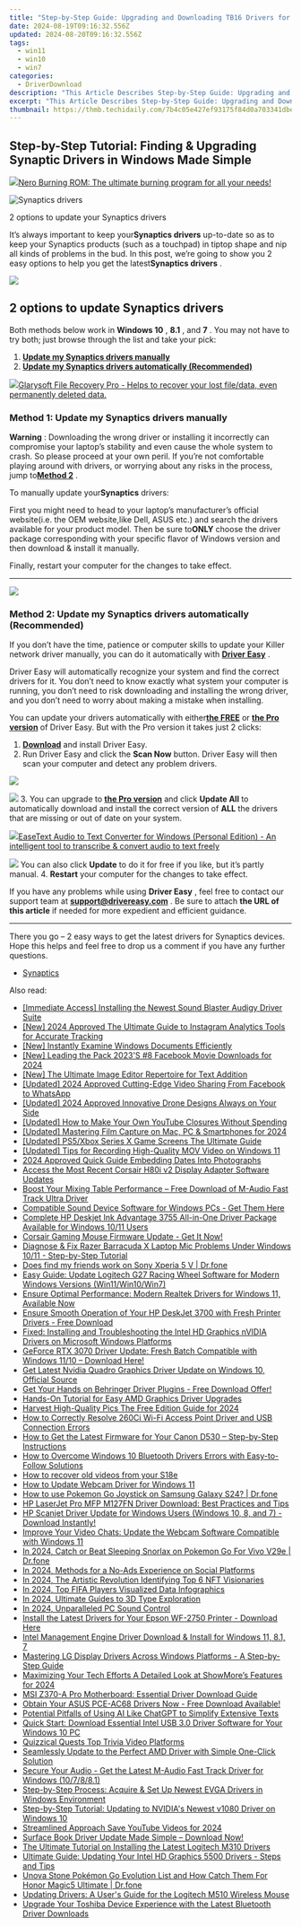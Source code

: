 ```yaml
---
title: "Step-by-Step Guide: Upgrading and Downloading TB16 Drivers for Optimal Performance on a Dell Thunderbolt Dock"
date: 2024-08-19T09:16:32.556Z
updated: 2024-08-20T09:16:32.556Z
tags:
  - win11
  - win10
  - win7
categories:
  - DriverDownload
description: "This Article Describes Step-by-Step Guide: Upgrading and Downloading TB16 Drivers for Optimal Performance on a Dell Thunderbolt Dock"
excerpt: "This Article Describes Step-by-Step Guide: Upgrading and Downloading TB16 Drivers for Optimal Performance on a Dell Thunderbolt Dock"
thumbnail: https://thmb.techidaily.com/7b4c05e427ef93175f84d0a703341dbe0517d72f4c6891c8d31a4e5e36657912.jpg
---
```


## Step-by-Step Tutorial: Finding & Upgrading Synaptic Drivers in Windows Made Simple

<!-- affiliate ads begin -->
<a href="https://store.nero.com/order/checkout.php?PRODS=39694080&QTY=1&AFFILIATE=108875&CART=1"><img src="http://cdnwww.nero.com/nero-com-wAssets/img/banners/2023/nbr/fire/Screenshot_1red_gb.jpg" border="0">Nero Burning ROM:
The ultimate burning program for all your needs!</a>
<!-- affiliate ads end -->
![Synaptics drivers ](https://images.drivereasy.com/wp-content/uploads/2018/12/img_5c048f1b435b6.jpg)

 2 options to update your Synaptics drivers

 It’s always important to keep your**Synaptics drivers** up-to-date so as to keep your Synaptics products (such as a touchpad) in tiptop shape and nip all kinds of problems in the bud. In this post, we’re going to show you 2 easy options to help you get the latest**Synaptics drivers** .

<!-- affiliate ads begin -->
<a href="https://store.movavi.com/affiliate.php?ACCOUNT=MOVAVI&AFFILIATE=108875&PATH=https%3A%2F%2Fwww.movavi.com%3FAFFILIATE%3D108875%26RESOURCE%3DMovavi%2BVideo%2BEditor%2Bbox"><img src="https://mcusercontent.com/0885a03ded3d480dca9287f12/images/6d3207fd-9f15-4c21-f0ad-59c68e6a7e2a.png" border="0"></a>
<!-- affiliate ads end -->
## 2 options to update Synaptics drivers

 Both methods below work in **Windows 10** , **8.1** , and **7** . You may not have to try both; just browse through the list and take your pick:

1. [**Update my Synaptics drivers manually**](https://tools.techidaily.com/drivereasy/download/)
2. [**Update my Synaptics drivers automatically (Recommended)**](https://tools.techidaily.com/drivereasy/download/)

<!-- affiliate ads begin -->
<a href="https://order.glarysoft.com/order/checkout.php?PRODS=35408920&QTY=1&AFFILIATE=108875&CART=1"><img src="https://secure.avangate.com/images/merchant/6734fa703f6633ab896eecbdfad8953a/products/FR-200-1.png" border="0">Glarysoft File Recovery Pro - Helps to recover your lost file/data, even permanently deleted data. </a>
<!-- affiliate ads end -->
### **Method 1: Update my Synaptics drivers manually**

**Warning** : Downloading the wrong driver or installing it incorrectly can compromise your laptop’s stability and even cause the whole system to crash. So please proceed at your own peril. If you’re not comfortable playing around with drivers, or worrying about any risks in the process, jump to[**Method 2**](https://tools.techidaily.com/drivereasy/download/) .

 To manually update your**Synaptics** drivers:

 First you might need to head to your laptop’s manufacturer’s official website(i.e. the OEM website,like Dell, ASUS etc.) and search the drivers available for your product model. Then  be sure to**ONLY** choose the driver package corresponding with your specific flavor of Windows version and then download & install it manually.

 Finally, restart your computer for the changes to take effect.  

---

<!-- affiliate ads begin -->
<a href="https://shop.systoolsgroup.com/affiliate.php?ACCOUNT=SYSTOOBY&AFFILIATE=108875&PATH=https%3A%2F%2Fwww.systoolsgroup.com%3FAFFILIATE%3D108875%26RESOURCE%3DSysTools%2BSQL%2BRecovery"><img src="https://www.systoolsgroup.com/box/sql-recovery.png" border="0"></a>
<!-- affiliate ads end -->
### **Method 2: Update my Synaptics drivers automatically (Recommended)**

 If you don’t have the time, patience or computer skills to update your Killer network  driver manually, you can do it automatically with **[Driver Easy](https://tools.techidaily.com/drivereasy/download/)**  .

 Driver Easy will automatically recognize your system and find the correct drivers for it. You don’t need to know exactly what system your computer is running, you don’t need to risk downloading and installing the wrong driver, and you don’t need to worry about making a mistake when installing.

 You can update your drivers automatically with either[**the FREE**](https://tools.techidaily.com/drivereasy/download/) or **[the Pro version](https://tools.techidaily.com/drivereasy/download/)**  of Driver Easy. But with the Pro version it takes just 2 clicks:

1. [**Download**](https://tools.techidaily.com/drivereasy/download/)  and install Driver Easy.
2. Run Driver Easy and click the **Scan Now** button. Driver Easy will then scan your computer and detect any problem drivers.  
<!-- affiliate ads begin -->
<a href="https://estore.winxdvd.com/order/checkout.php?PRODS=12653808&QTY=1&AFFILIATE=108875&CART=1"><img src="https://www.winxdvd.com/affiliate/new-banner/wt-500x500.jpg" border="0"></a>
<!-- affiliate ads end -->
![](https://images.drivereasy.com/wp-content/uploads/2018/07/img_5b5aefd675a7c.jpg)
3. You can upgrade to **[the Pro version](https://tools.techidaily.com/drivereasy/download/)**  and click **Update All** to automatically download and install the correct version of **ALL**  the drivers that are missing or out of date on your system.  
<!-- affiliate ads begin -->
<a href="https://secure.2checkout.com/order/checkout.php?PRODS=40203538&QTY=1&AFFILIATE=108875&CART=1"><img src="https://secure.avangate.com/images/merchant/cc4b82e826b52ec41c810301548e8f48/products/audio-to-text-transcription-software.png" border="0">EaseText Audio to Text Converter for Windows (Personal Edition) - An intelligent tool to transcribe & convert audio to text freely </a>
<!-- affiliate ads end -->
![](https://images.drivereasy.com/wp-content/uploads/2018/10/img_5bb5bf49744f0.jpg) You can also click **Update** to do it for free if you like, but it’s partly manual.
4. **Restart**   your computer for the changes to take effect.

 If you have any problems while using **Driver Easy** , feel free to contact our support team at **<support@drivereasy.com>** . Be sure to attach **the URL of this article** if needed for more expedient and efficient guidance.

---

 There you go – 2 easy ways to get the latest drivers for Synaptics devices. Hope this helps and feel free to drop us a comment if you have any further questions.

* [Synaptics](https://tools.techidaily.com/drivereasy/download/)

<ins class="adsbygoogle"
     style="display:block"
     data-ad-format="autorelaxed"
     data-ad-client="ca-pub-7571918770474297"
     data-ad-slot="1223367746"></ins>



<ins class="adsbygoogle"
     style="display:block"
     data-ad-client="ca-pub-7571918770474297"
     data-ad-slot="8358498916"
     data-ad-format="auto"
     data-full-width-responsive="true"></ins>

<span class="atpl-alsoreadstyle">Also read:</span>
<div><ul>
<li><a href="https://win-dash.techidaily.com/immediate-access-installing-the-newest-sound-blaster-audigy-driver-suite/"><u>[Immediate Access] Installing the Newest Sound Blaster Audigy Driver Suite</u></a></li>
<li><a href="https://instagram-clips.techidaily.com/new-2024-approved-the-ultimate-guide-to-instagram-analytics-tools-for-accurate-tracking/"><u>[New] 2024 Approved  The Ultimate Guide to Instagram Analytics Tools for Accurate Tracking</u></a></li>
<li><a href="https://extra-approaches.techidaily.com/new-instantly-examine-windows-documents-efficiently/"><u>[New] Instantly Examine Windows Documents Efficiently</u></a></li>
<li><a href="https://facebook-clips.techidaily.com/new-leading-the-pack-2023s-8-facebook-movie-downloads-for-2024/"><u>[New] Leading the Pack  2023'S #8 Facebook Movie Downloads for 2024</u></a></li>
<li><a href="https://fox-boxes.techidaily.com/new-the-ultimate-image-editor-repertoire-for-text-addition/"><u>[New] The Ultimate Image Editor Repertoire for Text Addition</u></a></li>
<li><a href="https://facebook-video-content.techidaily.com/updated-2024-approved-cutting-edge-video-sharing-from-facebook-to-whatsapp/"><u>[Updated] 2024 Approved  Cutting-Edge Video Sharing From Facebook to WhatsApp</u></a></li>
<li><a href="https://article-helps.techidaily.com/updated-2024-approved-innovative-drone-designs-always-on-your-side/"><u>[Updated] 2024 Approved  Innovative Drone Designs  Always on Your Side</u></a></li>
<li><a href="https://facebook-video-share.techidaily.com/updated-how-to-make-your-own-youtube-closures-without-spending/"><u>[Updated] How to Make Your Own YouTube Closures Without Spending</u></a></li>
<li><a href="https://desktop-recording.techidaily.com/updated-mastering-film-capture-on-mac-pc-and-smartphones-for-2024/"><u>[Updated] Mastering Film Capture on Mac, PC & Smartphones for 2024</u></a></li>
<li><a href="https://extra-support.techidaily.com/updated-ps5xbox-series-x-game-screens-the-ultimate-guide/"><u>[Updated] PS5/Xbox Series X Game Screens  The Ultimate Guide</u></a></li>
<li><a href="https://digital-screen-recording.techidaily.com/updated-tips-for-recording-high-quality-mov-video-on-windows-11/"><u>[Updated] Tips for Recording High-Quality MOV Video on Windows 11</u></a></li>
<li><a href="https://extra-guidance.techidaily.com/2024-approved-quick-guide-embedding-dates-into-photographs/"><u>2024 Approved  Quick Guide  Embedding Dates Into Photographs</u></a></li>
<li><a href="https://win-dash.techidaily.com/access-the-most-recent-corsair-h80i-v2-display-adapter-software-updates/"><u>Access the Most Recent Corsair H80i v2 Display Adapter Software Updates</u></a></li>
<li><a href="https://win-dash.techidaily.com/boost-your-mixing-table-performance-free-download-of-m-audio-fast-track-ultra-driver/"><u>Boost Your Mixing Table Performance – Free Download of M-Audio Fast Track Ultra Driver</u></a></li>
<li><a href="https://win-dash.techidaily.com/compatible-sound-device-software-for-windows-pcs-get-them-here/"><u>Compatible Sound Device Software for Windows PCs - Get Them Here</u></a></li>
<li><a href="https://win-dash.techidaily.com/complete-hp-deskjet-ink-advantage-3755-all-in-one-driver-package-available-for-windows-1011-users/"><u>Complete HP Deskjet Ink Advantage 3755 All-in-One Driver Package Available for Windows 10/11 Users</u></a></li>
<li><a href="https://win-dash.techidaily.com/1722960411860-corsair-gaming-mouse-firmware-update-get-it-now/"><u>Corsair Gaming Mouse Firmware Update - Get It Now!</u></a></li>
<li><a href="https://win-dash.techidaily.com/diagnose-and-fix-razer-barracuda-x-laptop-mic-problems-under-windows-1011-step-by-step-tutorial/"><u>Diagnose & Fix Razer Barracuda X Laptop Mic Problems Under Windows 10/11 - Step-by-Step Tutorial</u></a></li>
<li><a href="https://location-social.techidaily.com/does-find-my-friends-work-on-sony-xperia-5-v-drfone-by-drfone-virtual-android/"><u>Does find my friends work on Sony Xperia 5 V | Dr.fone</u></a></li>
<li><a href="https://win-dash.techidaily.com/easy-guide-update-logitech-g27-racing-wheel-software-for-modern-windows-versions-win11win10win7/"><u>Easy Guide: Update Logitech G27 Racing Wheel Software for Modern Windows Versions (Win11/Win10/Win7)</u></a></li>
<li><a href="https://win-dash.techidaily.com/ensure-optimal-performance-modern-realtek-drivers-for-windows-11-available-now/"><u>Ensure Optimal Performance: Modern Realtek Drivers for Windows 11, Available Now</u></a></li>
<li><a href="https://win-dash.techidaily.com/ensure-smooth-operation-of-your-hp-deskjet-3700-with-fresh-printer-drivers-free-download/"><u>Ensure Smooth Operation of Your HP DeskJet 3700 with Fresh Printer Drivers - Free Download</u></a></li>
<li><a href="https://win-dash.techidaily.com/fixed-installing-and-troubleshooting-the-intel-hd-graphics-nvidia-drivers-on-microsoft-windows-platforms/"><u>Fixed: Installing and Troubleshooting the Intel HD Graphics nVIDIA Drivers on Microsoft Windows Platforms</u></a></li>
<li><a href="https://win-dash.techidaily.com/1722960991988-geforce-rtx-3070-driver-update-fresh-batch-compatible-with-windows-1110-download-here/"><u>GeForce RTX 3070 Driver Update: Fresh Batch Compatible with Windows 11/10 – Download Here!</u></a></li>
<li><a href="https://win-dash.techidaily.com/get-latest-nvidia-quadro-graphics-driver-update-on-windows-10-official-source/"><u>Get Latest Nvidia Quadro Graphics Driver Update on Windows 10, Official Source</u></a></li>
<li><a href="https://win-dash.techidaily.com/1722974167075-get-your-hands-on-behringer-driver-plugins-free-download-offer/"><u>Get Your Hands on Behringer Driver Plugins - Free Download Offer!</u></a></li>
<li><a href="https://win-dash.techidaily.com/hands-on-tutorial-for-easy-amd-graphics-driver-upgrades/"><u>Hands-On Tutorial for Easy AMD Graphics Driver Upgrades</u></a></li>
<li><a href="https://some-techniques.techidaily.com/harvest-high-quality-pics-the-free-edition-guide-for-2024/"><u>Harvest High-Quality Pics  The Free Edition Guide for 2024</u></a></li>
<li><a href="https://driver-download.techidaily.com/how-to-correctly-resolve-260ci-wi-fi-access-point-driver-and-usb-connection-errors/"><u>How to Correctly Resolve 260Ci Wi-Fi Access Point Driver and USB Connection Errors</u></a></li>
<li><a href="https://win-dash.techidaily.com/how-to-get-the-latest-firmware-for-your-canon-d530-step-by-step-instructions/"><u>How to Get the Latest Firmware for Your Canon D530 – Step-by-Step Instructions</u></a></li>
<li><a href="https://win-dash.techidaily.com/how-to-overcome-windows-10-bluetooth-drivers-errors-with-easy-to-follow-solutions/"><u>How to Overcome Windows 10 Bluetooth Drivers Errors with Easy-to-Follow Solutions</u></a></li>
<li><a href="https://blog-min.techidaily.com/how-to-recover-old-videos-from-your-s18e-by-fonelab-android-recover-video/"><u>How to recover old videos from your S18e</u></a></li>
<li><a href="https://win-dash.techidaily.com/how-to-update-webcam-driver-for-windows-11/"><u>How to Update Webcam Driver for Windows 11</u></a></li>
<li><a href="https://change-location.techidaily.com/how-to-use-pokemon-go-joystick-on-samsung-galaxy-s24-drfone-by-drfone-virtual-android/"><u>How to use Pokemon Go Joystick on Samsung Galaxy S24? | Dr.fone</u></a></li>
<li><a href="https://win-dash.techidaily.com/hp-laserjet-pro-mfp-m127fn-driver-download-best-practices-and-tips/"><u>HP LaserJet Pro MFP M127FN Driver Download: Best Practices and Tips</u></a></li>
<li><a href="https://win-dash.techidaily.com/1722978509352-hp-scanjet-driver-update-for-windows-users-windows-10-8-and-7-download-instantly/"><u>HP Scanjet Driver Update for Windows Users (Windows 10, 8, and 7) - Download Instantly!</u></a></li>
<li><a href="https://win-dash.techidaily.com/improve-your-video-chats-update-the-webcam-software-compatible-with-windows-11/"><u>Improve Your Video Chats: Update the Webcam Software Compatible with Windows 11</u></a></li>
<li><a href="https://change-location.techidaily.com/in-2024-catch-or-beat-sleeping-snorlax-on-pokemon-go-for-vivo-v29e-drfone-by-drfone-virtual-android/"><u>In 2024, Catch or Beat Sleeping Snorlax on Pokemon Go For Vivo V29e | Dr.fone</u></a></li>
<li><a href="https://facebook-video-content.techidaily.com/in-2024-methods-for-a-no-ads-experience-on-social-platforms/"><u>In 2024, Methods for a No-Ads Experience on Social Platforms</u></a></li>
<li><a href="https://some-approaches.techidaily.com/in-2024-the-artistic-revolution-identifying-top-6-nft-visionaries/"><u>In 2024, The Artistic Revolution  Identifying Top 6 NFT Visionaries</u></a></li>
<li><a href="https://youtube-stream.techidaily.com/in-2024-top-fifa-players-visualized-data-infographics/"><u>In 2024, Top FIFA Players  Visualized Data Infographics</u></a></li>
<li><a href="https://some-guidance.techidaily.com/in-2024-ultimate-guides-to-3d-type-exploration/"><u>In 2024, Ultimate Guides to 3D Type Exploration</u></a></li>
<li><a href="https://some-tips.techidaily.com/in-2024-unparalleled-pc-sound-control/"><u>In 2024, Unparalleled PC Sound Control</u></a></li>
<li><a href="https://win-dash.techidaily.com/install-the-latest-drivers-for-your-epson-wf-2750-printer-download-here/"><u>Install the Latest Drivers for Your Epson WF-2750 Printer - Download Here</u></a></li>
<li><a href="https://win-dash.techidaily.com/intel-management-engine-driver-download-and-install-for-windows-11-81-7/"><u>Intel Management Engine Driver Download & Install for Windows 11, 8.1, 7</u></a></li>
<li><a href="https://win-dash.techidaily.com/mastering-lg-display-drivers-across-windows-platforms-a-step-by-step-guide/"><u>Mastering LG Display Drivers Across Windows Platforms - A Step-by-Step Guide</u></a></li>
<li><a href="https://on-screen-recording.techidaily.com/maximizing-your-tech-efforts-a-detailed-look-at-showmores-features-for-2024/"><u>Maximizing Your Tech Efforts  A Detailed Look at ShowMore’s Features for 2024</u></a></li>
<li><a href="https://win-dash.techidaily.com/msi-z370-a-pro-motherboard-essential-driver-download-guide/"><u>MSI Z370-A Pro Motherboard: Essential Driver Download Guide</u></a></li>
<li><a href="https://win-dash.techidaily.com/obtain-your-asus-pce-ac68-drivers-now-free-download-available/"><u>Obtain Your ASUS PCE-AC68 Drivers Now - Free Download Available!</u></a></li>
<li><a href="https://tech-revival.techidaily.com/potential-pitfalls-of-using-ai-like-chatgpt-to-simplify-extensive-texts/"><u>Potential Pitfalls of Using AI Like ChatGPT to Simplify Extensive Texts</u></a></li>
<li><a href="https://win-dash.techidaily.com/quick-start-download-essential-intel-usb-30-driver-software-for-your-windows-10-pc/"><u>Quick Start: Download Essential Intel USB 3.0 Driver Software for Your Windows 10 PC</u></a></li>
<li><a href="https://extra-tips.techidaily.com/quizzical-quests-top-trivia-video-platforms/"><u>Quizzical Quests  Top Trivia Video Platforms</u></a></li>
<li><a href="https://win-dash.techidaily.com/seamlessly-update-to-the-perfect-amd-driver-with-simple-one-click-solution/"><u>Seamlessly Update to the Perfect AMD Driver with Simple One-Click Solution</u></a></li>
<li><a href="https://win-dash.techidaily.com/secure-your-audio-get-the-latest-m-audio-fast-track-driver-for-windows-107881/"><u>Secure Your Audio - Get the Latest M-Audio Fast Track Driver for Windows (10/7/8/8.1)</u></a></li>
<li><a href="https://win-dash.techidaily.com/step-by-step-process-acquire-and-set-up-newest-evga-drivers-in-windows-environment/"><u>Step-by-Step Process: Acquire & Set Up Newest EVGA Drivers in Windows Environment</u></a></li>
<li><a href="https://win-dash.techidaily.com/step-by-step-tutorial-updating-to-nvidias-newest-v1080-driver-on-windows-10/"><u>Step-by-Step Tutorial: Updating to NVIDIA's Newest v1080 Driver on Windows 10</u></a></li>
<li><a href="https://facebook-video-share.techidaily.com/streamlined-approach-save-youtube-videos-for-2024/"><u>Streamlined Approach  Save YouTube Videos for 2024</u></a></li>
<li><a href="https://win-dash.techidaily.com/1722973769050-surface-book-driver-update-made-simple-download-now/"><u>Surface Book Driver Update Made Simple – Download Now!</u></a></li>
<li><a href="https://win-dash.techidaily.com/the-ultimate-tutorial-on-installing-the-latest-logitech-m310-drivers/"><u>The Ultimate Tutorial on Installing the Latest Logitech M310 Drivers</u></a></li>
<li><a href="https://win-dash.techidaily.com/ultimate-guide-updating-your-intel-hd-graphics-5500-drivers-steps-and-tips/"><u>Ultimate Guide: Updating Your Intel HD Graphics 5500 Drivers - Steps and Tips</u></a></li>
<li><a href="https://pokemon-go-android.techidaily.com/unova-stone-pokemon-go-evolution-list-and-how-catch-them-for-honor-magic5-ultimate-drfone-by-drfone-virtual-android/"><u>Unova Stone Pokémon Go Evolution List and How Catch Them For Honor Magic5 Ultimate | Dr.fone</u></a></li>
<li><a href="https://win-dash.techidaily.com/updating-drivers-a-users-guide-for-the-logitech-m510-wireless-mouse/"><u>Updating Drivers: A User's Guide for the Logitech M510 Wireless Mouse</u></a></li>
<li><a href="https://win-dash.techidaily.com/upgrade-your-toshiba-device-experience-with-the-latest-bluetooth-driver-downloads/"><u>Upgrade Your Toshiba Device Experience with the Latest Bluetooth Driver Downloads</u></a></li>
</ul></div>
